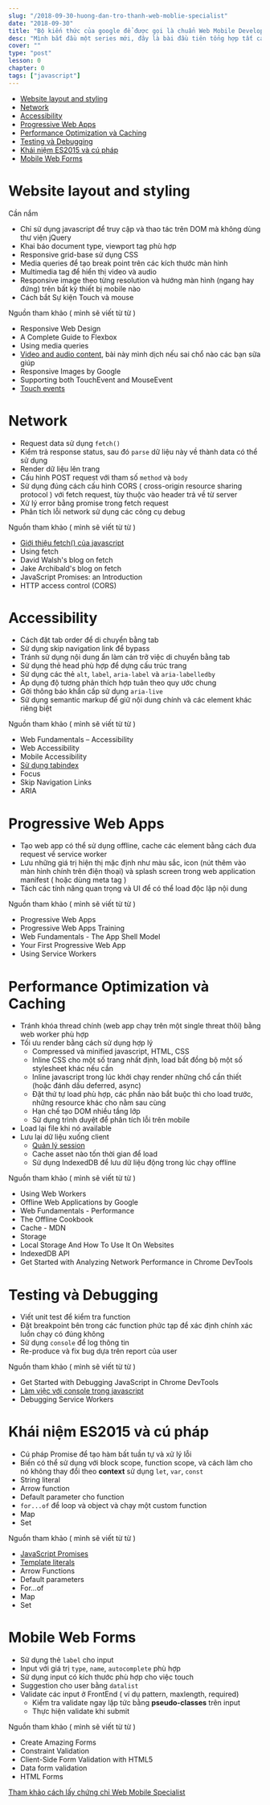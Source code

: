 ```yaml
---
slug: "/2018-09-30-huong-dan-tro-thanh-web-moblie-specialist"
date: "2018-09-30"
title: "Bộ kiến thức của google để được gọi là chuẩn Web Mobile Developer"
desc: "Mình bắt đầu một series mới, đây là bài đầu tiên tổng hợp tất cả những chủ đề sẽ điểm qua trong series này, nắm hết các kiến thức này, các bạn có thể tự tin lấy chứng chỉ Web Mobile Specialist của Google"
cover: ""
type: "post"
lesson: 0
chapter: 0
tags: ["javascript"]
---
```


<!-- TOC -->

- [Website layout and styling](#website-layout-and-styling)
- [Network](#network)
- [Accessibility](#accessibility)
- [Progressive Web Apps](#progressive-web-apps)
- [Performance Optimization và Caching](#performance-optimization-và-caching)
- [Testing và Debugging](#testing-và-debugging)
- [Khái niệm ES2015 và cú pháp](#khái-niệm-es2015-và-cú-pháp)
- [Mobile Web Forms](#mobile-web-forms)

<!-- /TOC -->

# Website layout and styling

Cần nắm

- Chỉ sử dụng javascript để truy cập và thao tác trên DOM mà không dùng thư viện jQuery
- Khai báo document type, viewport tag phù hợp
- Responsive grid-base sử dụng CSS
- Media queries để tạo break point trên các kích thước màn hình
- Multimedia tag để hiển thị video và audio
- Responsive image theo từng resolution và hướng màn hình (ngang hay đứng) trên bất kỳ thiết bị mobile nào
- Cách bắt Sự kiện Touch và mouse

Nguồn tham khảo ( mình sẽ viết từ từ )

- Responsive Web Design
- A Complete Guide to Flexbox
- Using media queries
- [Video and audio content](https://developer.mozilla.org/vi/docs/Learn/HTML/Multimedia_and_embedding/Video_and_audio_content), bài này mình dịch nếu sai chổ nào các bạn sữa giúp
- Responsive Images by Google
- Supporting both TouchEvent and MouseEvent
- [Touch events](https://developer.mozilla.org/vi/docs/Web/API/Touch_events/Supporting_both_TouchEvent_and_MouseEvent)

# Network

- Request data sử dụng `fetch()`
- Kiểm trả response status, sau đó `parse` dữ liệu này về thành data có thể sử dụng
- Render dữ liệu lên trang
- Cấu hình POST request với tham số `method` và `body`
- Sử dụng đúng cách cấu hình CORS ( cross-origin resource sharing protocol ) với fetch request, tùy thuộc vào header trả về từ server
- Xử lý error bằng promise trong fetch request
- Phân tích lỗi network sử dụng các công cụ debug

Nguồn tham khảo ( mình sẽ viết từ từ )

- [Giới thiệu fetch() của javascript](2018-10-01-huong-dan-gioi-thieu-fetch-javascript)
- Using fetch
- David Walsh's blog on fetch
- Jake Archibald's blog on fetch
- JavaScript Promises: an Introduction
- HTTP access control (CORS)

# Accessibility

- Cách đặt tab order để di chuyển bằng tab
- Sử dụng skip navigation link để bypass
- Tránh sử dụng nội dung ẩn làm cản trở việc di chuyển bằng tab
- Sử dụng thẻ head phù hợp để dựng cấu trúc trang
- Sử dụng các thẻ `alt`, `label`, `aria-label` và `aria-labelledby`
- Áp dụng độ tương phản thích hợp tuân theo quy ước chung
- Gởi thông báo khẩn cấp sử dụng `aria-live`
- Sử dụng semantic markup để giữ nội dung chính và các element khác riêng biệt

Nguồn tham khảo ( mình sẽ viết từ từ )

- Web Fundamentals – Accessibility
- Web Accessibility
- Mobile Accessibility
- [Sử dụng tabindex](2018-10-02-huong-dan-su-dung-tabindex-de-di-chuyen/)
- Focus
- Skip Navigation Links
- ARIA

# Progressive Web Apps

- Tạo web app có thể sử dụng offline, cache các element bằng cách đưa request về service worker
- Lưu những giá trị hiện thị mặc định như màu sắc, icon (nút thêm vào màn hình chính trên điện thoại) và splash screen trong web application manifest ( hoặc dùng meta tag )
- Tách các tính năng quan trọng và UI để có thể load độc lập nội dung

Nguồn tham khảo ( mình sẽ viết từ từ )

- Progressive Web Apps
- Progressive Web Apps Training
- Web Fundamentals - The App Shell Model
- Your First Progressive Web App
- Using Service Workers

# Performance Optimization và Caching

- Tránh khóa thread chính (web app chạy trên một single threat thôi) bằng web worker phù hợp
- Tối ưu render bằng cách sử dụng hợp lý
  - Compressed và minified javascript, HTML, CSS
  - Inline CSS cho một số trang nhất định, load bất đồng bộ một số stylesheet khác nếu cần
  - Inline javascript trong lúc khởi chạy render  những chổ cần thiết (hoặc đánh dấu deferred, async)
  - Đặt thứ tự load phù hợp, các phần nào bắt buộc thì cho load trước, những resource khác cho nằm sau cùng
  - Hạn chế tạo DOM nhiều tầng lớp
  - Sử dụng trình duyệt để phân tích lỗi trên mobile
- Load lại file khi nó available
- Lưu lại dữ liệu xuống client
  - [Quản lý session](2018-09-17-huong-dan-luu-token-o-dau)
  - Cache asset nào tốn thời gian để load
  - Sử dụng IndexedDB để lưu dữ liệu động trong lúc chạy offline

Nguồn tham khảo ( mình sẽ viết từ từ )

- Using Web Workers
- Offline Web Applications by Google
- Web Fundamentals - Performance
- The Offline Cookbook
- Cache - MDN
- Storage
- Local Storage And How To Use It On Websites
- IndexedDB API
- Get Started with Analyzing Network Performance in Chrome DevTools

# Testing và Debugging

- Viết unit test để kiểm tra function
- Đặt breakpoint bên trong các function phức tạp để xác định chính xác luồn chạy có đúng không
- Sử dụng `console` để log thông tin
- Re-produce và fix bug dựa trên report của user

Nguồn tham khảo ( mình sẽ viết từ từ )

- Get Started with Debugging JavaScript in Chrome DevTools
- [Làm việc với console trong javascript](2018-06-24-huong-dan-lam-viec-voi-console-trong-javascript/)
- Debugging Service Workers

# Khái niệm ES2015 và cú pháp

- Cú pháp Promise để tạo hàm bất tuần tự và xử lý lỗi
- Biến có thể sử dụng với block scope, function scope, và cách làm cho nó không thay đổi theo **context** sử dụng `let`, `var`, `const`
- String literal
- Arrow function
- Default parameter cho function
- `for...of` để loop và object và chạy một custom function
- Map
- Set

Nguồn tham khảo ( mình sẽ viết từ từ )

- [JavaScript Promises](2017-10-12-javascript-promise/)
- [Template literals](2016-11-19-phan-5-es6-can-ban-template-literals)
- Arrow Functions
- Default parameters
- For...of
- Map
- Set

# Mobile Web Forms

- Sử dụng thẻ `label` cho input
- Input với giá trị `type`, `name`, `autocomplete` phù hợp
- Sử dụng input có kích thước phù hợp cho việc touch
- Suggestion cho user bằng `datalist`
- Validate các input ở FrontEnd ( ví dụ pattern, maxlength, required)
  - Kiểm tra validate ngay lặp tức bằng **pseudo-classes** trên input
  - Thực hiện validate khi submit

Nguồn tham khảo ( mình sẽ viết từ từ )

- Create Amazing Forms
- Constraint Validation
- Client-Side Form Validation with HTML5
- Data form validation
- HTML Forms

[Tham khảo cách lấy chứng chỉ Web Mobile Specialist](
https://developers.google.com/training/certification/mobile-web-specialist/)